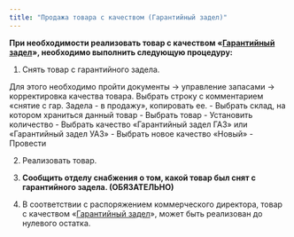 ```yaml
---
title: "Продажа товара с качеством (Гарантийный задел)"
---
```


**При необходимости реализовать товар с качеством «[Гарантийный задел](KBO/Гарантийный%20задел.md)», необходимо выполнить следующую процедуру:**

1.  Снять товар с гарантийного задела.

Для этого необходимо пройти документы → управление запасами → корректировка качества товара. Выбрать строку с комментарием «снятие с гар. Задела - в продажу», копировать ее.
	-   Выбрать склад, на котором храниться данный товар
	-   Выбрать товар
	-   Установить количество
	-   Выбрать качество «Гарантийный задел ГАЗ» или «Гарантийный задел УАЗ»
	-   Выбрать новое качество «Новый»
	-   Провести

2.  Реализовать товар.
  
3.  **Сообщить отделу снабжения о том, какой товар был снят с гарантийного задела. (ОБЯЗАТЕЛЬНО)**
  
4.  В соответствии с распоряжением коммерческого директора, товар с качеством «[Гарантийный задел](KBO/Гарантийный%20задел.md)», может быть реализован до нулевого остатка.